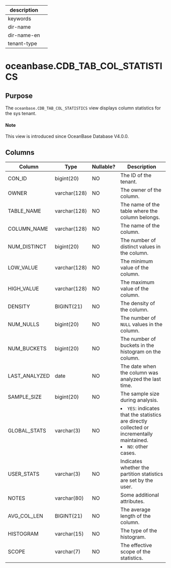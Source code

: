 | description ||
|---|---|
| keywords ||
| dir-name ||
| dir-name-en ||
| tenant-type ||

# oceanbase.CDB_TAB_COL_STATISTICS

## Purpose

The `oceanbase.CDB_TAB_COL_STATISTICS` view displays column statistics for the sys tenant.

<main id="notice" type='explain'>
  <h4>Note</h4>
  <p>This view is introduced since OceanBase Database V4.0.0. </p>
</main>

## Columns

| Column | Type | **Nullable?** | Description |
|---------------|--------------|----------------|--------------------------------------------------------------------------------------------------------------------------------|
| CON_ID | bigint(20) | NO | The ID of the tenant. |
| OWNER | varchar(128) | NO | The owner of the column. |
| TABLE_NAME | varchar(128) | NO | The name of the table where the column belongs. |
| COLUMN_NAME | varchar(128) | NO | The name of the column. |
| NUM_DISTINCT | bigint(20) | NO | The number of distinct values in the column. |
| LOW_VALUE | varchar(128) | NO | The minimum value of the column. |
| HIGH_VALUE | varchar(128) | NO | The maximum value of the column. |
| DENSITY | BIGINT(21) | NO | The density of the column. |
| NUM_NULLS | bigint(20) | NO | The number of `NULL` values in the column. |
| NUM_BUCKETS | bigint(20) | NO | The number of buckets in the histogram on the column. |
| LAST_ANALYZED | date | NO | The date when the column was analyzed the last time. |
| SAMPLE_SIZE | bigint(20) | NO | The sample size during analysis. |
| GLOBAL_STATS | varchar(3) | NO | <li> `YES`: indicates that the statistics are directly collected or incrementally maintained.   <li> `NO`: other cases. |
| USER_STATS | varchar(3) | NO | Indicates whether the partition statistics are set by the user. |
| NOTES | varchar(80) | NO | Some additional attributes. |
| AVG_COL_LEN | BIGINT(21) | NO | The average length of the column. |
| HISTOGRAM | varchar(15) | NO | The type of the histogram. |
| SCOPE | varchar(7) | NO | The effective scope of the statistics. |
